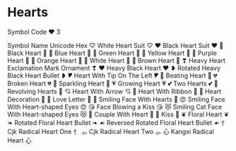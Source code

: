 # Hearts

Symbol		Code
♥			3

Symbol	Name									Unicode Hex
♡		White Heart Suit						&#x2661;
♥		Black Heart Suit						&#x2665;
🖤		Black Heart								&#x1F5A4;
💙		Blue Heart								&#x1F499;
💚		Green Heart								&#x1F49A;
💛		Yellow Heart							&#x1F49B;
💜		Purple Heart							&#x1F49C;
🧡		Orange Heart							&#x1F9E1;
🤍		White Heart								&#x1F90D;
🤎		Brown Heart								&#x1F90E;
❣		Heavy Heart Exclamation Mark Ornament	&#x2763;
❤		Heavy Black Heart						&#x2764;
❥		Rotated Heavy Black Heart Bullet		&#x2765;
🎔		Heart With Tip On The Left				&#x1F394;
💓		Beating Heart							&#x1F493;
💔		Broken Heart							&#x1F494;
💖		Sparkling Heart							&#x1F496;
💗		Growing Heart							&#x1F497;
💕		Two Hearts								&#x1F495;
💞		Revolving Hearts						&#x1F49E;
💘		Heart With Arrow						&#x1F498;
💝		Heart With Ribbon						&#x1F49D;
💟		Heart Decoration						&#x1F49F;
💌		Love Letter								&#x1F48C;
🥰		Smiling Face With Hearts				&#x1F970;
😍		Smiling Face With Heart-shaped Eyes		&#x1F60D;
😘		Face Blowing a Kiss						&#x1F618;
😻		Smiling Cat Face With Heart-shaped Eyes	&#x1F63B;
💑		Couple With Heart						&#x1F491;
💏		Kiss									&#x1F48F;
❦		Floral Heart							&#x2766;
❧		Rotated Floral Heart Bullet				&#x2767;
☙		Reversed Rotated Floral Heart Bullet	&#x2619;
⺖		Cjk Radical Heart One					&#x2E96;
⺗		Cjk Radical Heart Two					&#x2E97;
⼼		Kangxi Radical Heart					&#x2F3C;
